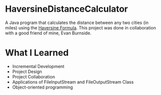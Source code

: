 # HaversineDistanceCalculator
A Java program that calculates the distance between any two cities (in miles) using the [Haversine Formula](https://en.wikipedia.org/wiki/Haversine_formula).
This project was done in collaboration with a good friend of mine, Evan Burnside. 

# What I Learned

* Incremental Development
* Project Design
* Project Collaboration
* Applications of FileInputStream and FileOutputStream Class
* Object-oriented programming

